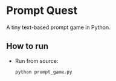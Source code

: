 # Prompt Quest

A tiny text-based prompt game in Python.

## How to run

- Run from source:
  ```bash
  python prompt_game.py
